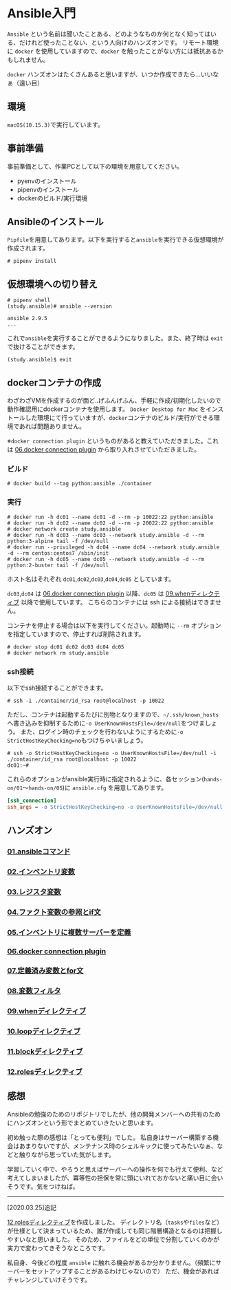 # Ansible入門

`Ansible` という名前は聞いたことある、どのようなものか何となく知ってはいる、だけれど使ったことない、という人向けのハンズオンです。
リモート環境に `docker` を使用していますので、`docker` を触ったことがない方には抵抗あるかもしれません。

`docker` ハンズオンはたくさんあると思いますが、いつか作成できたら...いいなぁ（遠い目）

## 環境

`macOS(10.15.3)`で実行しています。

## 事前準備

事前準備として、作業PCとして以下の環境を用意してください。

- pyenvのインストール
- pipenvのインストール
- dockerのビルド/実行環境

## Ansibleのインストール

`Pipfile`を用意してあります。以下を実行すると`ansible`を実行できる仮想環境が作成されます。

~~~console
# pipenv install
~~~

## 仮想環境への切り替え

~~~console
# pipenv shell
(study.ansible)# ansible --version
~~~

~~~shell-session
ansible 2.9.5
...
~~~

これで`ansible`を実行することができるようになりました。また、終了時は `exit` で抜けることができます。

~~~console
(study.ansible)$ exit
~~~

## dockerコンテナの作成

わざわざVMを作成するのが面ど..げふんげふん、手軽に作成/初期化したいので動作確認用にdockerコンテナを使用します。
`Docker Desktop for Mac` をインストールした環境にて行っていますが、`docker`コンテナのビルド/実行ができる環境であれば問題ありません。

※`docker connection plugin` というものがあると教えていただきました。これは [06.docker connection plugin](hands-on/06/README.md) から取り入れさせていただきました。

### ビルド

~~~console
# docker build --tag python:ansible ./container
~~~

### 実行

~~~console
# docker run -h dc01 --name dc01 -d --rm -p 10022:22 python:ansible
# docker run -h dc02 --name dc02 -d --rm -p 20022:22 python:ansible
# docker network create study.ansible
# docker run -h dc03 --name dc03 --network study.ansible -d --rm python:3-alpine tail -f /dev/null
# docker run --privileged -h dc04 --name dc04 --network study.ansible -d --rm centos:centos7 /sbin/init
# docker run -h dc05 --name dc05 --network study.ansible -d --rm python:2-buster tail -f /dev/null
~~~

ホスト名はそれぞれ `dc01`,`dc02`,`dc03`,`dc04`,`dc05` としています。

`dc03`,`dc04` は [06.docker connection plugin](hands-on/06/README.md) 以降、`dc05` は [09.whenディレクティブ](hands-on/09/README.md) 以降で使用しています。
こちらのコンテナには ssh による接続はできません。

コンテナを停止する場合は以下を実行してください。起動時に `--rm` オプションを指定していますので、停止すれば削除されます。

~~~console
# docker stop dc01 dc02 dc03 dc04 dc05
# docker network rm study.ansible
~~~

### ssh接続

以下でssh接続することができます。

~~~console
# ssh -i ./container/id_rsa root@localhost -p 10022
~~~

ただし、コンテナは起動するたびに別物となりますので、`~/.ssh/known_hosts`へ書き込みを抑制するために`-o UserKnownHostsFile=/dev/null`をつけましょう。
また、ログイン時のチェックを行わないようにするために`-o StrictHostKeyChecking=no`もつけちゃいましょう。

~~~console
# ssh -o StrictHostKeyChecking=no -o UserKnownHostsFile=/dev/null -i ./container/id_rsa root@localhost -p 10022
dc01:~#
~~~

これらのオプションがansible実行時に指定されるように、各セッション(`hands-on/01`〜`hands-on/05`)に `ansible.cfg` を用意してあります。

~~~ini
[ssh_connection]
ssh_args = -o StrictHostKeyChecking=no -o UserKnownHostsFile=/dev/null -i ../../container/id_rsa
~~~

## ハンズオン

### [01.ansibleコマンド](hands-on/01/README.md)

### [02.インベントリ変数](hands-on/02/README.md)

### [03.レジスタ変数](hands-on/03/README.md)

### [04.ファクト変数の参照とif文](hands-on/04/README.md)

### [05.インベントリに複数サーバーを定義](hands-on/05/README.md)

### [06.docker connection plugin](hands-on/06/README.md)

### [07.定義済み変数とfor文](hands-on/07/README.md)

### [08.変数フィルタ](hands-on/08/README.md)

### [09.whenディレクティブ](hands-on/09/README.md)

### [10.loopディレクティブ](hands-on/10/README.md)

### [11.blockディレクティブ](hands-on/11/README.md)

### [12.rolesディレクティブ](hands-on/12/README.md)

## 感想

Ansibleの勉強のためのリポジトリでしたが、他の開発メンバーへの共有のためにハンズオンという形でまとめていきたいと思います。

初め触った際の感想は「とっても便利」でした。
私自身はサーバー構築する機会はあまりないですが、メンテナンス時のシェルキックに使ってみたいなぁ、などと触りながら思っていた気がします。

学習していく中で、やろうと思えばサーバーへの操作を何でも行えて便利、など考えてしまいましたが、冪等性の担保を常に頭にいれておかないと痛い目に会いそうです。気をつけねば。

---

[2020.03.25]追記

[12.rolesディレクティブ](hands-on/12/README.md)を作成しました。
ディレクトリ名（`tasks`や`files`など）が仕様として決まっているため、誰が作成しても同じ階層構造となるのは把握しやすいなと思いました。
そのため、ファイルをどの単位で分割していくのかが実力で変わってきそうなところです。

私自身、今後どの程度 `ansible` に触れる機会があるか分かりません。（頻繁にサーバーをセットアップすることがあるわけじゃないので）
ただ、機会があればチャレンジしていけそうです。
